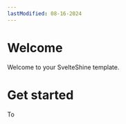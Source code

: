 ```yaml
---
lastModified: 08-16-2024
---
```


# Welcome

Welcome to your SvelteShine template.


# Get started

To 
